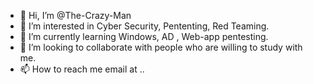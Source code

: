 - 👋 Hi, I’m @The-Crazy-Man
- 👀 I’m interested in Cyber Security, Pententing, Red Teaming.
- 🌱 I’m currently learning Windows, AD , Web-app pentesting.
- 💞️ I’m looking to collaborate with people who are willing to study with me.
- 📫 How to reach me email at ..

<!---
The-Crazy-Man/The-Crazy-Man is a ✨ special ✨ repository because its `README.md` (this file) appears on your GitHub profile.
You can click the Preview link to take a look at your changes.
--->
